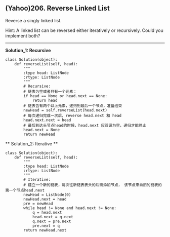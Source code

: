 ## (Yahoo)206. Reverse Linked List

Reverse a singly linked list.

Hint:
A linked list can be reversed either iteratively or recursively. Could you implement both?

---
**Solution_1: Recursive**

    class Solution(object):
        def reverseList(self, head):
            """
            :type head: ListNode
            :rtype: ListNode
            """
            # Recursive:
            # 链表为空或者只有一个元素：
            if head == None or head.next == None:
                return head
            # 链表含有两个以上元素，递归到最后一个节点，准备结束
            newHead = self.reverseList(head.next)
            # 每次递归完成一次后，reverse head.next 和 head
            head.next.next = head
            # 最后到达头节点head的时候，head.next 应该设为空，递归才能终止
            head.next = None
            return newHead 
           
** Solution_2: Iterative **

    class Solution(object):
        def reverseList(self, head):
            """
            :type head: ListNode
            :rtype: ListNode
            """
            # Iterative:
            # 建立一个新的链表，每次往新链表表头的后面添加节点， 该节点来自旧的链表的第一个节点head.next
            newHead = ListNode(0)
            newHead.next = head
            pre = newHead
            while head != None and head.next != None:
                q = head.next
                head.next = q.next
                q.next = pre.next
                pre.next = q
            return newHead.next

